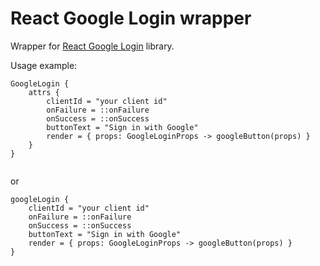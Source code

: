 # React Google Login wrapper

Wrapper for [React Google Login](https://github.com/anthonyjgrove/react-google-login) library.

Usage example: 
```
GoogleLogin {
    attrs {
        clientId = "your client id"
        onFailure = ::onFailure
        onSuccess = ::onSuccess
        buttonText = "Sign in with Google"
        render = { props: GoogleLoginProps -> googleButton(props) }
    }
}
    
```

or 

```
googleLogin {
    clientId = "your client id"
    onFailure = ::onFailure
    onSuccess = ::onSuccess
    buttonText = "Sign in with Google"
    render = { props: GoogleLoginProps -> googleButton(props) }
}
    
```

